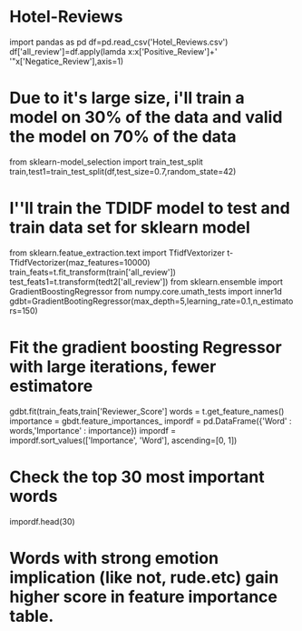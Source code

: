 # Hotel-Reviews
import pandas as pd
df=pd.read_csv('Hotel_Reviews.csv')
df['all_review']=df.apply(lamda x:x['Positive_Review']+' '"x['Negatice_Review'],axis=1)

# Due to it's large size, i'll train a model on 30% of the data and valid the model on 70% of the data

from sklearn-model_selection import train_test_split
train,test1=train_test_split(df,test_size=0.7,random_state=42)

# I''ll train the TDIDF model to test and train data set for sklearn model

from sklearn.featue_extraction.text import TfidfVextorizer
t-TfidfVectorizer(maz_features=10000)
train_feats=t.fit_transform(train['all_review'])
test_feats1=t.transform(tedt2['all_review'])
from sklearn.ensemble import GradientBoostingRegressor
from numpy.core.umath_tests import inner1d
gdbt=GradientBootingRegressor(max_depth=5,learning_rate=0.1,n_estimators=150)

# Fit the gradient boosting Regressor with large iterations, fewer estimatore

gdbt.fit(train_feats,train['Reviewer_Score']
words = t.get_feature_names()
importance = gbdt.feature_importances_
impordf = pd.DataFrame({'Word' : words,'Importance' : importance})
impordf = impordf.sort_values(['Importance', 'Word'], ascending=[0, 1])

# Check the top 30 most important words
impordf.head(30)

# Words with strong emotion implication (like not, rude.etc) gain higher score in feature importance table.
